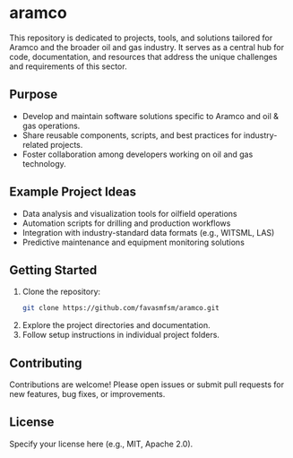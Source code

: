 # aramco

This repository is dedicated to projects, tools, and solutions tailored for Aramco and the broader oil and gas industry. It serves as a central hub for code, documentation, and resources that address the unique challenges and requirements of this sector.

## Purpose

- Develop and maintain software solutions specific to Aramco and oil & gas operations.
- Share reusable components, scripts, and best practices for industry-related projects.
- Foster collaboration among developers working on oil and gas technology.

## Example Project Ideas

- Data analysis and visualization tools for oilfield operations
- Automation scripts for drilling and production workflows
- Integration with industry-standard data formats (e.g., WITSML, LAS)
- Predictive maintenance and equipment monitoring solutions

## Getting Started

1. Clone the repository:
   ```bash
   git clone https://github.com/favasmfsm/aramco.git
   ```
2. Explore the project directories and documentation.
3. Follow setup instructions in individual project folders.

## Contributing

Contributions are welcome! Please open issues or submit pull requests for new features, bug fixes, or improvements.

## License

Specify your license here (e.g., MIT, Apache 2.0).